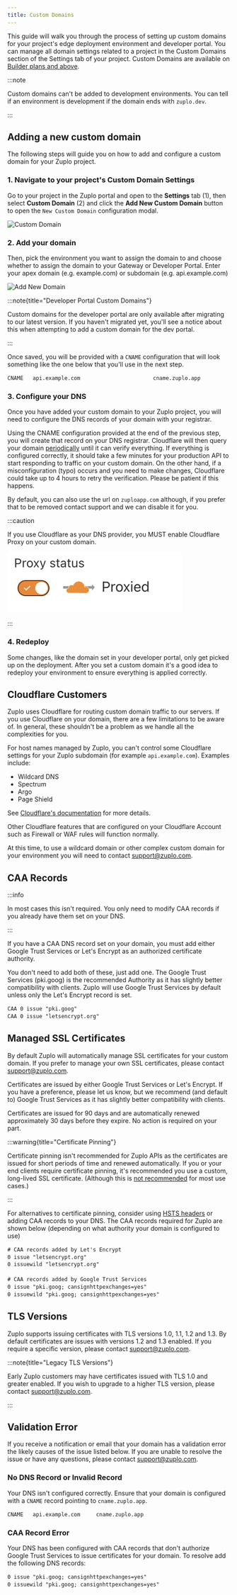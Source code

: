 ```yaml
---
title: Custom Domains
---
```


This guide will walk you through the process of setting up custom domains for
your project's edge deployment environment and developer portal. You can manage
all domain settings related to a project in the Custom Domains section of the
Settings tab of your project. Custom Domains are available on
[Builder plans and above](https://zuplo.com/pricing).

:::note

Custom domains can't be added to development environments. You can tell if an
environment is development if the domain ends with `zuplo.dev`.

:::

## Adding a new custom domain

The following steps will guide you on how to add and configure a custom domain
for your Zuplo project.

### 1. Navigate to your project's Custom Domain Settings

Go to your project in the Zuplo portal and open to the **Settings** tab (1),
then select **Custom Domain** (2) and click the **Add New Custom Domain** button
to open the `New Custom Domain` configuration modal.

![Custom Domain](../../public/media/custom-domains/image.png)

### 2. Add your domain

Then, pick the environment you want to assign the domain to and choose whether
to assign the domain to your Gateway or Developer Portal. Enter your apex domain
(e.g. example.com) or subdomain (e.g. api.example.com)

![Add New Domain](../../public/media/custom-domains/image-1.png)

:::note{title="Developer Portal Custom Domains"}

Custom domains for the developer portal are only available after migrating to
our latest version. If you haven't migrated yet, you'll see a notice about this
when attempting to add a custom domain for the dev portal.

:::

Once saved, you will be provided with a `CNAME` configuration that will look
something like the one below that you'll use in the next step.

```txt
CNAME   api.example.com                       cname.zuplo.app
```

### 3. Configure your DNS

Once you have added your custom domain to your Zuplo project, you will need to
configure the DNS records of your domain with your registrar.

Using the CNAME configuration provided at the end of the previous step, you will
create that record on your DNS registrar. Cloudflare will then query your domain
[periodically](https://developers.cloudflare.com/cloudflare-for-platforms/cloudflare-for-saas/start/hostname-verification-backoff-schedule/)
until it can verify everything. If everything is configured correctly, it should
take a few minutes for your production API to start responding to traffic on
your custom domain. On the other hand, if a misconfiguration (typo) occurs and
you need to make changes, Cloudflare could take up to 4 hours to retry the
verification. Please be patient if this happens.

By default, you can also use the url on `zuploapp.com` although, if you prefer
that to be removed contact support and we can disable it for you.

:::caution

If you use Cloudflare as your DNS provider, you MUST enable Cloudflare Proxy on
your custom domain.

![Cloudflare proxy status](../../public/media/custom-domains/a40beef2-9eed-44fd-a41e-3f337afbaee2.png)

:::

### 4. Redeploy

Some changes, like the domain set in your developer portal, only get picked up
on the deployment. After you set a custom domain it's a good idea to redeploy
your environment to ensure everything is applied correctly.

## Cloudflare Customers

Zuplo uses Cloudflare for routing custom domain traffic to our servers. If you
use Cloudflare on your domain, there are a few limitations to be aware of. In
general, these shouldn't be a problem as we handle all the complexities for you.

For host names managed by Zuplo, you can't control some Cloudflare settings for
your Zuplo subdomain (for example `api.example.com`). Examples include:

- Wildcard DNS
- Spectrum
- Argo
- Page Shield

See
[Cloudflare's documentation](https://developers.cloudflare.com/cloudflare-for-platforms/cloudflare-for-saas/#limitations)
for more details.

Other Cloudflare features that are configured on your Cloudflare Account such as
Firewall or WAF rules will function normally.

At this time, to use a wildcard domain or other complex custom domain for your
environment you will need to contact
[support@zuplo.com](mailto:support@zuplo.com).

## CAA Records

:::info

In most cases this isn't required. You only need to modify CAA records if you
already have them set on your DNS.

:::

If you have a CAA DNS record set on your domain, you must add either Google
Trust Services or Let's Encrypt as an authorized certificate authority.

You don't need to add both of these, just add one. The Google Trust Services
(pki.goog) is the recommended Authority as it has slightly better compatibility
with clients. Zuplo will use Google Trust Services by default unless only the
Let's Encrypt record is set.

```txt
CAA 0 issue "pki.goog"
CAA 0 issue "letsencrypt.org"
```

## Managed SSL Certificates

By default Zuplo will automatically manage SSL certificates for your custom
domain. If you prefer to manage your own SSL certificates, please contact
[support@zuplo.com](mailto:support@zuplo.com).

Certificates are issued by either Google Trust Services or Let's Encrypt. If you
have a preference, please let us know, but we recommend (and default to) Google
Trust Services as it has slightly better compatibility with clients.

Certificates are issued for 90 days and are automatically renewed approximately
30 days before they expire. No action is required on your part.

:::warning{title="Certificate Pinning"}

Certificate pinning isn't recommended for Zuplo APIs as the certificates are
issued for short periods of time and renewed automatically. If you or your end
clients require certificate pinning, it's recommended you use a custom,
long-lived SSL certificate. (Although this is
[not recommended](https://scotthelme.co.uk/why-we-need-to-do-more-to-reduce-certificate-lifetimes/)
for most use cases.)

:::

For alternatives to certificate pinning, consider using
[HSTS headers](https://https.cio.gov/hsts/) or adding CAA records to your DNS.
The CAA records required for Zuplo are shown below (depending on what authority
your domain is configured to use)

```txt
# CAA records added by Let's Encrypt
0 issue "letsencrypt.org"
0 issuewild "letsencrypt.org"

# CAA records added by Google Trust Services
0 issue "pki.goog; cansignhttpexchanges=yes"
0 issuewild "pki.goog; cansignhttpexchanges=yes"
```

## TLS Versions

Zuplo supports issuing certificates with TLS versions 1.0, 1.1, 1.2 and 1.3. By
default certificates are issues with versions 1.2 and 1.3 enabled. If you
require a specific version, please contact
[support@zuplo.com](mailto:support@zuplo.com).

:::note{title="Legacy TLS Versions"}

Early Zuplo customers may have certificates issued with TLS 1.0 and greater
enabled. If you wish to upgrade to a higher TLS version, please contact
[support@zuplo.com](mailto:support@zuplo.com).

:::

## Validation Error

If you receive a notification or email that your domain has a validation error
the likely causes of the issue listed below. If you are unable to resolve the
issue or have any questions, please contact
[support@zuplo.com](mailto:support@zuplo.com).

### No DNS Record or Invalid Record

Your DNS isn't configured correctly. Ensure that your domain is configured with
a `CNAME` record pointing to `cname.zuplo.app`.

```txt
CNAME   api.example.com     cname.zuplo.app
```

### CAA Record Error

Your DNS has been configured with CAA records that don't authorize Google Trust
Services to issue certificates for your domain. To resolve add the following DNS
records:

```txt
0 issue "pki.goog; cansignhttpexchanges=yes"
0 issuewild "pki.goog; cansignhttpexchanges=yes"
```
